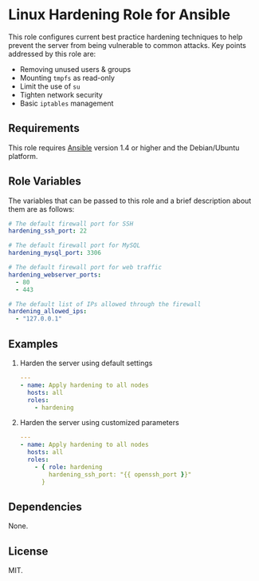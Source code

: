 # Linux Hardening Role for Ansible

This role configures current best practice hardening techniques to help prevent
the server from being vulnerable to common attacks. Key points addressed by this
role are:

* Removing unused users & groups
* Mounting `tmpfs` as read-only
* Limit the use of `su`
* Tighten network security
* Basic `iptables` management

## Requirements

This role requires [Ansible](http://www.ansibleworks.com/) version 1.4 or higher
and the Debian/Ubuntu platform.

## Role Variables

The variables that can be passed to this role and a brief description about
them are as follows:

```yaml
# The default firewall port for SSH
hardening_ssh_port: 22

# The default firewall port for MySQL
hardening_mysql_port: 3306

# The default firewall port for web traffic
hardening_webserver_ports:
  - 80
  - 443

# The default list of IPs allowed through the firewall
hardening_allowed_ips:
  - "127.0.0.1"
```

## Examples

1. Harden the server using default settings

    ```yaml
    ---
    - name: Apply hardening to all nodes
      hosts: all
      roles:
        - hardening
    ```

2. Harden the server using customized parameters

    ```yaml
    ---
    - name: Apply hardening to all nodes
      hosts: all
      roles:
        - { role: hardening
            hardening_ssh_port: "{{ openssh_port }}"
          }
    ```

## Dependencies

None.

## License

MIT.
